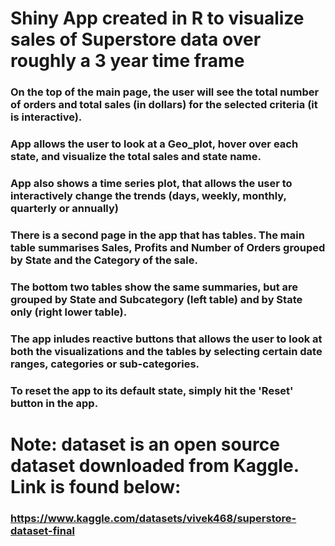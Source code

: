 # Shiny App created in R to visualize sales of Superstore data over roughly a 3 year time frame

### On the top of the main page, the user will see the total number of orders and total sales (in dollars) for the selected criteria (it is interactive).
### App allows the user to look at a Geo_plot, hover over each state, and visualize the total sales and state name.
### App also shows a time series plot, that allows the user to interactively change the trends (days, weekly, monthly, quarterly or annually)
### There is a second page in the app that has tables.  The main table summarises Sales, Profits and Number of Orders grouped by State and the Category of the sale.
### The bottom two tables show the same summaries, but are grouped by State and Subcategory (left table) and by State only (right lower table).


### The app inludes reactive buttons that allows the user to look at both the visualizations and the tables by selecting certain date ranges, categories or sub-categories.
### To reset the app to its default state, simply hit the 'Reset' button in the app.



# Note: dataset is an open source dataset downloaded from Kaggle.  Link is found below:
###  https://www.kaggle.com/datasets/vivek468/superstore-dataset-final